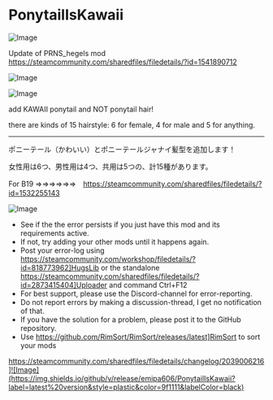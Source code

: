 # PonytailIsKawaii

![Image](https://i.imgur.com/buuPQel.png)

Update of PRNS_hegels mod
https://steamcommunity.com/sharedfiles/filedetails/?id=1541890712

![Image](https://i.imgur.com/pufA0kM.png)

	
![Image](https://i.imgur.com/Z4GOv8H.png)


add KAWAII ponytail and NOT ponytail hair!

there are kinds of 15 hairstyle: 6 for female, 4 for male and 5 for anything.

-----

ポニーテール（かわいい）とポニーテールジャナイ髪型を追加します！

女性用は6つ、男性用は4つ、共用は5つの、計15種があります。


For B19 ⇒⇒⇒⇒⇒⇒　https://steamcommunity.com/sharedfiles/filedetails/?id=1532255143


![Image](https://i.imgur.com/PwoNOj4.png)



-  See if the the error persists if you just have this mod and its requirements active.
-  If not, try adding your other mods until it happens again.
-  Post your error-log using https://steamcommunity.com/workshop/filedetails/?id=818773962]HugsLib or the standalone https://steamcommunity.com/sharedfiles/filedetails/?id=2873415404]Uploader and command Ctrl+F12
-  For best support, please use the Discord-channel for error-reporting.
-  Do not report errors by making a discussion-thread, I get no notification of that.
-  If you have the solution for a problem, please post it to the GitHub repository.
-  Use https://github.com/RimSort/RimSort/releases/latest]RimSort to sort your mods



https://steamcommunity.com/sharedfiles/filedetails/changelog/2039006216]![Image](https://img.shields.io/github/v/release/emipa606/PonytailIsKawaii?label=latest%20version&style=plastic&color=9f1111&labelColor=black)

